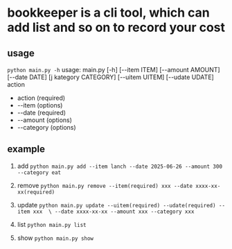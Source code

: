 # bookkeeper is a cli tool, which can add list and so on to record your cost

## usage
`python main.py -h`
usage: main.py [-h] [--item ITEM] [--amount AMOUNT] [--date DATE]
               [j kategory CATEGORY] [--uitem UITEM] [--udate UDATE]
               action
- action (required)
- --item     (options)
- --date     (required)
- --amount   (options) 
- --category (options) 

## example
1. add
`python main.py add --item lanch --date 2025-06-26 --amount 300 --category eat`

2. remove
`python main.py remove --item(required) xxx --date xxxx-xx-xx(required)`

3. update
`python main.py update --uitem(required) --udate(required) --item xxx  \ --date xxxx-xx-xx --amount xxx --category xxx`

4. list
`python main.py list`

5. show
`python main.py show`